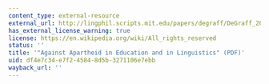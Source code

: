 ```yaml
---
content_type: external-resource
external_url: http://lingphil.scripts.mit.edu/papers/degraff/DeGraff_2019_Against_Apartheid_in_Haiti.pdf
has_external_license_warning: true
license: https://en.wikipedia.org/wiki/All_rights_reserved
status: ''
title: '"Against Apartheid in Education and in Linguistics" (PDF)'
uid: df4e7c34-e7f2-4584-8d5b-3271106e7ebb
wayback_url: ''
---
```

